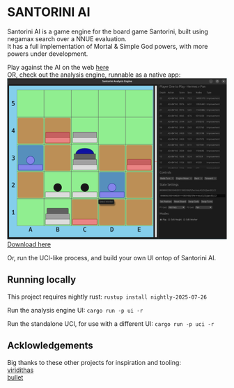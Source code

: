 # SANTORINI AI

Santorini AI is a game engine for the board game Santorini, built using negamax search over a NNUE evaluation.  
It has a full implementation of Mortal & Simple God powers, with more powers under development.

Play against the AI on the web [here](https://jpricey.github.io/god-game/)  
OR, check out the analysis engine, runnable as a native app:
![screenshot](./data/screenshot.png)
[Download here](https://github.com/JPricey/santorini-ai/releases)  

Or, run the UCI-like process, and build your own UI ontop of Santorini AI.

## Running locally
This project requires nightly rust:
`rustup install nightly-2025-07-26`

Run the analysis engine UI:
`cargo run -p ui -r`

Run the standalone UCI, for use with a different UI:
`cargo run -p uci -r`

## Acklowledgements
Big thanks to these other projects for inspiration and tooling:  
[viridithas](https://github.com/cosmobobak/viridithas)  
[bullet](https://github.com/jw1912/bullet)
